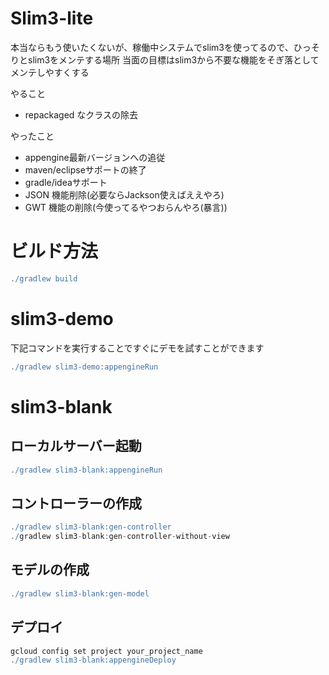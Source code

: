 # Slim3-lite

本当ならもう使いたくないが、稼働中システムでslim3を使ってるので、ひっそりとslim3をメンテする場所
当面の目標はslim3から不要な機能をそぎ落としてメンテしやすくする

やること
- repackaged なクラスの除去

やったこと
- appengine最新バージョンへの追従
- maven/eclipseサポートの終了
- gradle/ideaサポート
- JSON 機能削除(必要ならJackson使えばええやろ)
- GWT 機能の削除(今使ってるやつおらんやろ(暴言))

# ビルド方法

```gradle
./gradlew build
```

# slim3-demo
下記コマンドを実行することですぐにデモを試すことができます
```gradle
./gradlew slim3-demo:appengineRun

```

# slim3-blank
## ローカルサーバー起動

```gradle
./gradlew slim3-blank:appengineRun

```

## コントローラーの作成

```gradle
./gradlew slim3-blank:gen-controller
./gradlew slim3-blank:gen-controller-without-view
```

## モデルの作成

```gradle
./gradlew slim3-blank:gen-model
```

## デプロイ

```gradle
gcloud config set project your_project_name
./gradlew slim3-blank:appengineDeploy

```